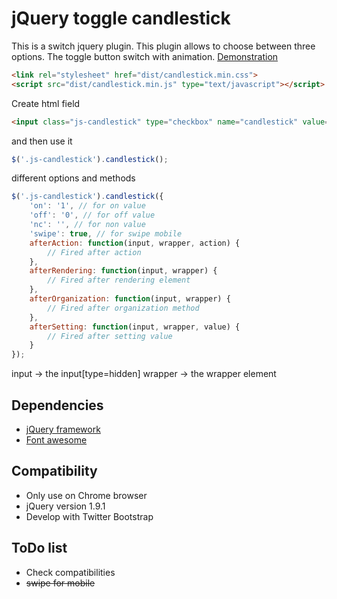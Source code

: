 # jQuery toggle candlestick

This is a switch jquery plugin. This plugin allows to choose between three options.
The toggle button switch with animation.
[Demonstration](http://www.tackacoder.fr/candlestick/)

```html
<link rel="stylesheet" href="dist/candlestick.min.css">
<script src="dist/candlestick.min.js" type="text/javascript"></script>
```

Create html field

```html
<input class="js-candlestick" type="checkbox" name="candlestick" value="1">
```

and then use it

```javascript
$('.js-candlestick').candlestick();
```

different options and methods

```javascript
$('.js-candlestick').candlestick({
    'on': '1', // for on value
    'off': '0', // for off value
    'nc': '', // for non value
    'swipe': true, // for swipe mobile
    afterAction: function(input, wrapper, action) {
        // Fired after action
    },
    afterRendering: function(input, wrapper) {
        // Fired after rendering element
    },
    afterOrganization: function(input, wrapper) {
        // Fired after organization method
    },
    afterSetting: function(input, wrapper, value) {
        // Fired after setting value
    }
});
```
input -> the input[type=hidden]
wrapper -> the wrapper element

## Dependencies
* [jQuery framework](https://jquery.com/)
* [Font awesome](http://fontawesome.io/)

## Compatibility
* Only use on Chrome browser
* jQuery version 1.9.1
* Develop with Twitter Bootstrap

## ToDo list
* Check compatibilities
* ~~swipe for mobile~~
